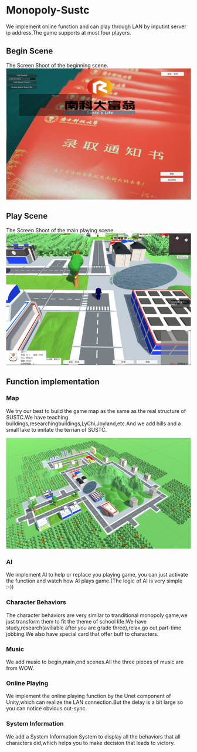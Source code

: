 # Monopoly-Sustc
  
  We implement online function and can play through LAN by inputint server ip address.The game supports at most four players.  
  
  
## Begin Scene
  The Screen Shoot of the beginning scene.  
  ![Begin.PNG](
        https://github.com/NevrThrw/Monopoly-SUSTC/blob/master/ScreenShoots/Begin.PNG
      )

## Play Scene
  The Screen Shoot of the main playing scene.  
  ![Play.PNG](https://github.com/NevrThrw/Monopoly-SUSTC/blob/master/ScreenShoots/Play.PNG)

## Function implementation
  
  ### Map
We try our best to build the game map as the same as the real structure of SUSTC.We have teaching buildings,researchingbuildings,LyChi,Joyland,etc.And we add hills and a small lake to imitate the terrian of SUSTC.    
    
  ![Terrian.PNG](https://github.com/NevrThrw/Monopoly-SUSTC/blob/master/ScreenShoots/Terrian.PNG)
  ### AI
We implement AI to help or replace you playing game, you can just activate the function and watch how AI plays game.(The logic of AI   is very simple :-))     
  ### Character Behaviors
  The character behaviors are very similar to tranditional monopoly game,we just transform them to fit the theme of school life.We have   study,research(aviliable after you are grade three),relax,go out,part-time jobbing.We also have special card that offer buff to   characters.     
  ### Music
   We add music to begin,main,end scenes.All the three pieces of music are from WOW.    
  ### Online Playing
   We implement the online playing function by the Unet component of Unity,which can realize the LAN connection.But the delay is a bit   large so you can notice obvious out-sync.    
  ### System Information
  We add a System Information System to display all the behaviors that all characters did,which helps you to make decision that leads to victory.

